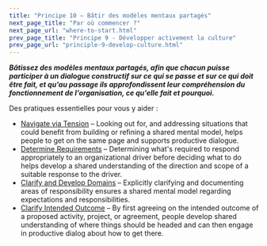 ```yaml
---
title: "Principe 10 – Bâtir des modèles mentaux partagés"
next_page_title: "Par où commencer ?"
next_page_url: "where-to-start.html"
prev_page_title: "Principe 9 - Développer activement la culture"
prev_page_url: "principle-9-develop-culture.html"
---
```



**_Bâtissez des modèles mentaux partagés, afin que chacun puisse participer à un dialogue constructif sur ce qui se passe et sur ce qui doit être fait, et qu'au passage ils approfondissent leur compréhension du fonctionnement de l'organisation, ce qu'elle fait et pourquoi._**

Des pratiques essentielles pour vous y aider :

- [Navigate via Tension](navigate-via-tension.html) – Looking out for, and addressing situations that could benefit from building or refining a shared mental model, helps people to get on the same page and supports productive dialogue.
- [Determine Requirements](determine-requirements.html) – Determining what's required to respond appropriately to an organizational driver before deciding what to do helps develop a shared understanding of the direction and scope of a suitable response to the driver.
- [Clarify and Develop Domains](clarify-and-develop-domains.html) – Explicitly clarifying and documenting areas of  responsibility ensures a shared mental model regarding expectations and responsibilities.
- [Clarify Intended Outcome](clarify-intended-outcome.html) – By first agreeing on the intended outcome of a proposed activity, project, or agreement, people develop shared understanding of where things should be headed and can then engage in productive dialog about how to get there.
